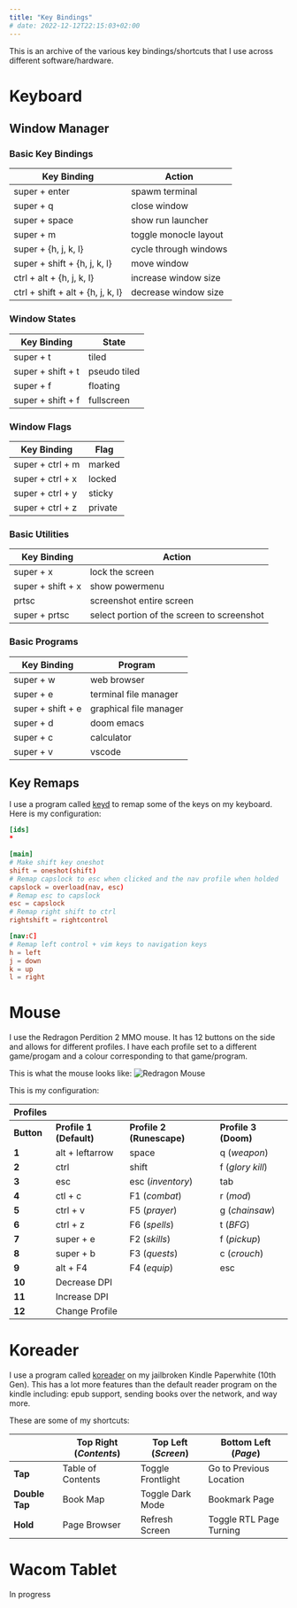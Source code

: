 ```yaml
---
title: "Key Bindings"
# date: 2022-12-12T22:15:03+02:00
---
```


This is an archive of the various key bindings/shortcuts that I use across different software/hardware.

# Keyboard

## Window Manager

### Basic Key Bindings
| **Key Binding**                   | **Action**            |
|-----------------------------------|-----------------------|
| super + enter                     | spawm terminal        |
| super + q                         | close window          |
| super + space                     | show run launcher     |
| super + m                         | toggle monocle layout |
| super + {h, j, k, l}              | cycle through windows |
| super + shift + {h, j, k, l}      | move window           |
| ctrl + alt + {h, j, k, l}         | increase window size  |
| ctrl + shift + alt + {h, j, k, l} | decrease window size  |

### Window States
| **Key Binding**   | **State**    |
|-------------------|--------------|
| super + t         | tiled        |
| super + shift + t | pseudo tiled |
| super + f         | floating     |
| super + shift + f | fullscreen   |

### Window Flags
| **Key Binding**  | **Flag** |
|------------------|----------|
| super + ctrl + m | marked   |
| super + ctrl + x | locked   |
| super + ctrl + y | sticky   |
| super + ctrl + z | private  |

### Basic Utilities
| Key Binding       | Action                                     |
|-------------------|--------------------------------------------|
| super + x         | lock the screen                            |
| super + shift + x | show powermenu                             |
| prtsc             | screenshot entire screen                   |
| super + prtsc     | select portion of the screen to screenshot |

### Basic Programs
| **Key Binding**   | **Program**            |
|-------------------|------------------------|
| super + w         | web browser            |
| super + e         | terminal file manager  |
| super + shift + e | graphical file manager |
| super + d         | doom emacs             |
| super + c         | calculator             |
| super + v         | vscode                 |

## Key Remaps

I use a program called [keyd](https://github.com/rvaiya/keyd) to remap some of the keys on my keyboard.
Here is my configuration:

```toml
[ids]
*

[main]
# Make shift key oneshot
shift = oneshot(shift)
# Remap capslock to esc when clicked and the nav profile when holded
capslock = overload(nav, esc)
# Remap esc to capslock
esc = capslock
# Remap right shift to ctrl
rightshift = rightcontrol

[nav:C]
# Remap left control + vim keys to navigation keys
h = left
j = down
k = up
l = right
```

# Mouse

I use the Redragon Perdition 2 MMO mouse.
It has 12 buttons on the side and allows for different profiles. 
I have each profile set to a different game/progam and a colour corresponding to that game/program.

This is what the mouse looks like:
![Redragon Mouse](/images/redragon_mouse.png)

This is my configuration:

| **Profiles** |                       |                         |                    |
|--------------|-----------------------|-------------------------|--------------------|
| **Button**   |**Profile 1 (Default)**|**Profile 2 (Runescape)**|**Profile 3 (Doom)**|
| **1**         | alt + leftarrow      | space                   | q (*weapon*)       |
| **2**         | ctrl                 | shift                   | f (*glory kill*)   |
| **3**         | esc                  | esc (*inventory*)       | tab                |
| **4**         | ctl + c              | F1 (*combat*)           | r (*mod*)          |
| **5**         | ctrl + v             | F5 (*prayer*)           | g (*chainsaw*)     |
| **6**         | ctrl + z             | F6 (*spells*)           | t (*BFG*)          |
| **7**         | super + e            | F2 (*skills*)           | f (*pickup*)       |
| **8**         | super + b            | F3 (*quests*)           | c (*crouch*)       |
| **9**         | alt + F4             | F4 (*equip*)            | esc                |
| **10**        | Decrease DPI                                                        |
| **11**        | Increase DPI                                                        |
| **12**        | Change Profile                                                      |

# Koreader

I use a program called [koreader](https://koreader.rocks/) on my jailbroken Kindle Paperwhite (10th Gen).
This has a lot more features than the default reader program on the kindle including: epub support, sending books over the network, and way more.

These are some of my shortcuts:

|                | **Top Right (_Contents_)** | **Top Left (_Screen_)** | **Bottom Left (_Page_)** |
|----------------|----------------------------|-------------------------|--------------------------|
| **Tap**        | Table of Contents          | Toggle Frontlight       | Go to Previous Location  |
| **Double Tap** | Book Map                   | Toggle Dark Mode        | Bookmark Page            |
| **Hold**       | Page Browser               | Refresh Screen          | Toggle RTL Page Turning  |

# Wacom Tablet
<!-- ![Wacom Tablet](/images/wacom-tablet.jpg) -->
In progress
